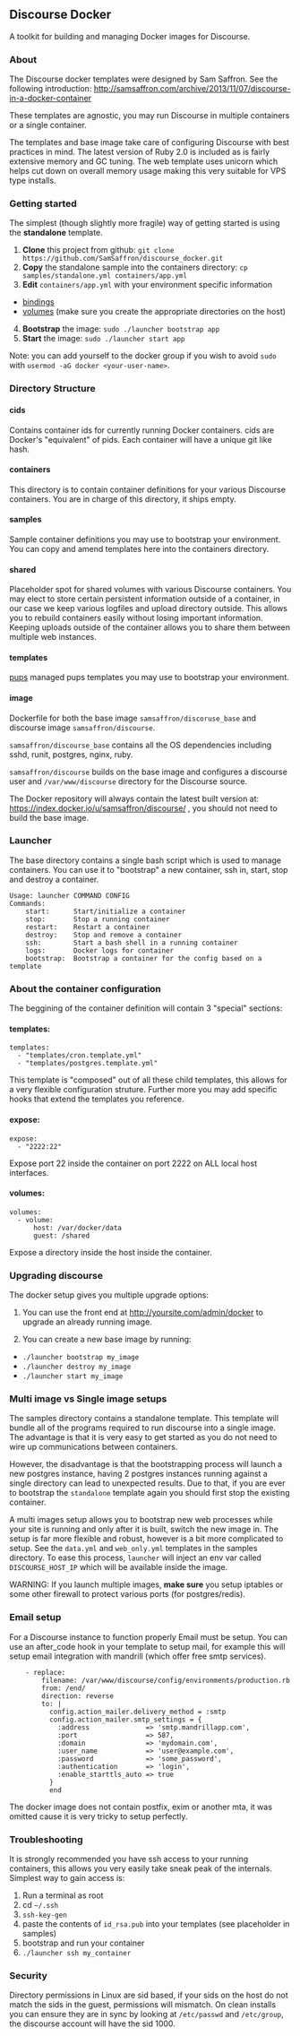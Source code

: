 ## Discourse Docker

A toolkit for building and managing Docker images for Discourse.

### About

The Discourse docker templates were designed by Sam Saffron. See the following introduction: http://samsaffron.com/archive/2013/11/07/discourse-in-a-docker-container

These templates are agnostic, you may run Discourse in multiple containers or a single container.

The templates and base image take care of configuring Discourse with best practices in mind. The latest version of Ruby 2.0 is included as is fairly extensive memory and GC tuning. The web template uses unicorn which helps cut down on overall memory usage making this very suitable for VPS type installs.

### Getting started

The simplest (though slightly more fragile) way of getting started is using the **standalone** template.

1. **Clone** this project from github: `git clone https://github.com/SamSaffron/discourse_docker.git`
2. **Copy** the standalone sample into the containers directory: `cp samples/standalone.yml containers/app.yml`
3. **Edit** `containers/app.yml` with your environment specific information
  - [bindings](#expose)
  - [volumes](#volumes) (make sure you create the appropriate directories on the host)
4. **Bootstrap** the image: `sudo ./launcher bootstrap app`
5. **Start** the image: `sudo ./launcher start app`

Note: you can add yourself to the docker group if you wish to avoid `sudo` with `usermod -aG docker <your-user-name>`.

### Directory Structure

#### cids

Contains container ids for currently running Docker containers. cids are Docker's "equivalent" of pids. Each container will have a unique git like hash.

#### containers

This directory is to contain container definitions for your various Discourse containers. You are in charge of this directory, it ships empty.

#### samples

Sample container definitions you may use to bootstrap your environment. You can copy and amend templates here into the containers directory.

#### shared

Placeholder spot for shared volumes with various Discourse containers. You may elect to store certain persistent information outside of a container, in our case we keep various logfiles and upload directory outside. This allows you to rebuild containers easily without losing important information. Keeping uploads outside of the container allows you to share them between multiple web instances.

#### templates

[pups](https://github.com/samsaffron/pups) managed pups templates you may use to bootstrap your environment.

#### image

Dockerfile for both the base image `samsaffron/discoruse_base` and discourse image `samsaffron/discourse`.

`samsaffron/discourse_base` contains all the OS dependencies including sshd, runit, postgres, nginx, ruby.

`samsaffron/discourse` builds on the base image and configures a discourse user and `/var/www/discourse` directory for the Discourse source.

The Docker repository will always contain the latest built version at: https://index.docker.io/u/samsaffron/discourse/ , you should not need to build the base image.

### Launcher

The base directory contains a single bash script which is used to manage containers. You can use it to "bootstrap" a new container, ssh in, start, stop and destroy a container.

```
Usage: launcher COMMAND CONFIG
Commands:
    start:      Start/initialize a container
    stop:       Stop a running container
    restart:    Restart a container
    destroy:    Stop and remove a container
    ssh:        Start a bash shell in a running container
    logs:       Docker logs for container
    bootstrap:  Bootstrap a container for the config based on a template
```


### About the container configuration

The beggining of the container definition will contain 3 "special" sections:

#### templates:

```
templates:
  - "templates/cron.template.yml"
  - "templates/postgres.template.yml"
```

This template is "composed" out of all these child templates, this allows for a very flexible configuration struture. Further more you may add specific hooks that extend the templates you reference.

#### expose:

```
expose:
  - "2222:22"
```

Expose port 22 inside the container on port 2222 on ALL local host interfaces.


#### volumes:

```
volumes:
  - volume:
      host: /var/docker/data
      guest: /shared

```

Expose a directory inside the host inside the container.

### Upgrading discourse

The docker setup gives you multiple upgrade options:

1. You can use the front end at http://yoursite.com/admin/docker to upgrade an already running image.

2. You can create a new base image by running:
  - `./launcher bootstrap my_image`
  - `./launcher destroy my_image`
  - `./launcher start my_image`

### Multi image vs Single image setups

The samples directory contains a standalone template. This template will bundle all of the programs required to run discourse into a single image. The advantage is that it is very easy to get started as you do not need to wire up communications between containers.

However, the disadvantage is that the bootstrapping process will launch a new postgres instance, having 2 postgres instances running against a single directory can lead to unexpected results. Due to that, if you are ever to bootstrap the `standalone` template again you should first stop the existing container.

A multi images setup allows you to bootstrap new web processes while your site is running and only after it is built, switch the new image in. The setup is far more flexible and robust, however is a bit more complicated to setup. See the `data.yml` and `web_only.yml` templates in the samples directory. To ease this process, `launcher` will inject an env var called `DISCOURSE_HOST_IP` which will be available inside the image.

WARNING: If you launch multiple images, **make sure** you setup iptables or some other firewall to protect various ports (for postgres/redis).

### Email setup

For a Discourse instance to function properly Email must be setup. You can use an after_code hook in your template to setup mail, for example this will setup email integration with mandrill (which offer free smtp services).

```
    - replace:
        filename: /var/www/discourse/config/environments/production.rb
        from: /end/
        direction: reverse
        to: |
          config.action_mailer.delivery_method = :smtp
          config.action_mailer.smtp_settings = {
            :address              => 'smtp.mandrillapp.com',
            :port                 => 587,
            :domain               => 'mydomain.com',
            :user_name            => 'user@example.com',
            :password             => 'some_password',
            :authentication       => 'login',
            :enable_starttls_auto => true
          }
          end

```

The docker image does not contain postfix, exim or another mta, it was omitted cause it is very tricky to setup perfectly.

### Troubleshooting

It is strongly recommended you have ssh access to your running containers, this allows you very easily take sneak peak of the internals. Simplest way to gain access is:

1. Run a terminal as root
2. cd `~/.ssh`
3. `ssh-key-gen`
4. paste the contents of `id_rsa.pub` into your templates (see placeholder in samples)
5. bootstrap and run your container
6. `./launcher ssh my_container`

### Security

Directory permissions in Linux are sid based, if your sids on the host do not match the sids in the guest, permissions will mismatch. On clean installs you can ensure they are in sync by looking at `/etc/passwd` and `/etc/group`, the discourse account will have the sid 1000.
